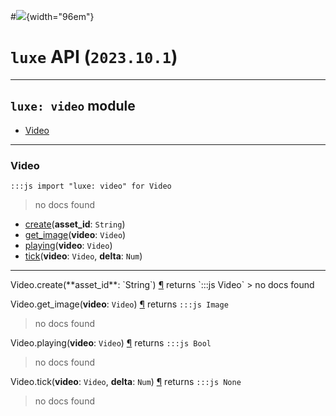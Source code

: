#![](../images/luxe-dark.svg){width="96em"}

# `luxe` API (`2023.10.1`)  


---

## `luxe: video` module

- [Video](#video)   

---

### Video
`:::js import "luxe: video" for Video`
> no docs found

- [create](#Video.create)(**asset_id**: `String`)
- [get_image](#Video.get_image)(**video**: `Video`)
- [playing](#Video.playing)(**video**: `Video`)
- [tick](#Video.tick+2)(**video**: `Video`, **delta**: `Num`)

<hr/>
<endpoint module="luxe: video" class="Video" signature="create(asset_id : String)"></endpoint>
<signature id="Video.create">Video.create(**asset_id**: `String`)
<a class="headerlink" href="#Video.create" title="Permanent link">¶</a></signature>
<span class='api_ret'>returns</span> `:::js Video`
> no docs found   

<endpoint module="luxe: video" class="Video" signature="get_image(video : Video)"></endpoint>
<signature id="Video.get_image">Video.get_image(**video**: `Video`)
<a class="headerlink" href="#Video.get_image" title="Permanent link">¶</a></signature>
<span class='api_ret'>returns</span> `:::js Image`
> no docs found   

<endpoint module="luxe: video" class="Video" signature="playing(video : Video)"></endpoint>
<signature id="Video.playing">Video.playing(**video**: `Video`)
<a class="headerlink" href="#Video.playing" title="Permanent link">¶</a></signature>
<span class='api_ret'>returns</span> `:::js Bool`
> no docs found   

<endpoint module="luxe: video" class="Video" signature="tick(video : Video, delta : Num)"></endpoint>
<signature id="Video.tick+2">Video.tick(**video**: `Video`, **delta**: `Num`)
<a class="headerlink" href="#Video.tick+2" title="Permanent link">¶</a></signature>
<span class='api_ret'>returns</span> `:::js None`
> no docs found   

